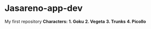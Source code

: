 # Jasareno-app-dev
My first repository
**Characters:**
**1. Goku**
**2. Vegeta**
**3. Trunks**
**4. Picollo**
